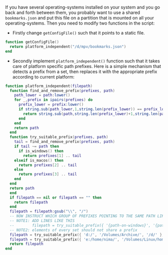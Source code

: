 If you have several operating-systems installed on your system and you go back and forth between them, you probably want to use a shared `bookmarks.json` and put this file on a partition that is mounted on all your operating-systems. Then you need to modify two functions in the script:

* Firstly change `getConfigFile()` such that it points to a static file.
```lua
function getConfigFile()
  return platform_independent("/d/mpv/bookmarks.json")
end
```

* Secondly implement `platform_independent()` function such that it takes care of platform specific path prefixes. Here is a simple mechanism that detects a prefix from a set, then replaces it with the appropriate prefix according to current platform:

```lua
function platform_independent(filepath)
  function find_and_remove_prefix(prefixes, path)
    path_lower = path:lower()
    for _,prefix in ipairs(prefixes) do
      prefix_lower = prefix:lower()
      if string.sub(path_lower,1,string.len(prefix_lower)) == prefix_lower then
        return string.sub(path,string.len(prefix_lower)+1,string.len(path))
      end
    end
    return path
  end
  function try_suitable_prefix(prefixes, path)
    tail = find_and_remove_prefix(prefixes, path)
    if tail ~= path then
      if is_windows() then
        return prefixes[1] .. tail        
    elseif is_macos() then
      return prefixes[2] .. tail
    else
      return prefixes[3] .. tail
    end
  end
  return path
  end  
  if filepath == nil or filepath == "" then
    return filepath
  end
  filepath = filepath:gsub("\\", "/")
  -- NOW INSTRUCT WHICH GROUP OF PREFIXES POINTING TO THE SAME PATH LIKE TWO LINES BELOW
  -- NOTE1: ADD LINES LIKE THIS
  --        filepath = try_suitable_prefix({ '{path-on-windows}', '{path-on-macos}', '{path-on-linux}' }, filepath)
  -- NOTE2: elements of every set should not share a prefix
  filepath = try_suitable_prefix({ 'd:/', '/Volumes/Archive/', '/d/' }, filepath)
  filepath = try_suitable_prefix({ 'e:/home/nima/', '/Volumes/Linux/home/nima/', '/home/nima/' }, filepath)
  return filepath
end
```
